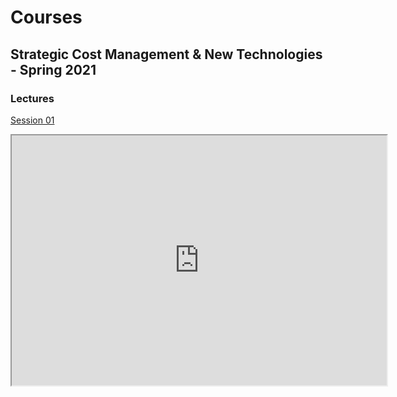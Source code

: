 
# Courses

## Strategic Cost Management & New Technologies - Spring 2021

### Lectures

[Session 01](/Strategic_Cost_Management/Spring2021/Lectures/Session01/Lecture01.html)

<iframe width="600" height="400" marginheight="0" marginwidth="0" src="http://teaching.mariomilone.org/Strategic_Cost_Management/Spring2021/Lectures/Session01/Lecture01.html">
  Fallback text here for unsupporting browsers, of which there are scant few.
</iframe>
